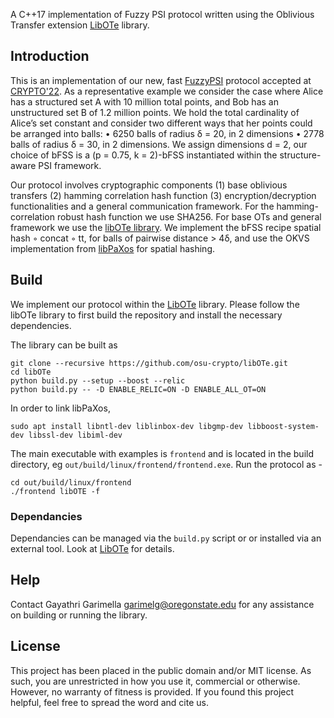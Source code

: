 

A  C++17 implementation of Fuzzy PSI protocol written using the Oblivious Transfer extension [LibOTe](https://github.com/osu-crypto/libOTe) library.
 
 
## Introduction
 
This is an implementation of our new, fast [FuzzyPSI](https://eprint.iacr.org/2022/1011.pdf) protocol accepted at [CRYPTO'22](https://crypto.iacr.org/2022/). 
As a representative example we consider the case where Alice has a structured set A with 10
million total points, and Bob has an unstructured set B of 1.2 million points. We hold the total
cardinality of Alice’s set constant and consider two different ways that her points could be arranged
into balls:
• 6250 balls of radius δ = 20, in 2 dimensions
• 2778 balls of radius δ = 30, in 2 dimensions. 
We assign dimensions d = 2, our choice of bFSS is a (p = 0.75, k = 2)-bFSS instantiated within the structure-aware PSI framework. 

Our protocol involves cryptographic components (1) base oblivious transfers (2) hamming correlation hash function (3) encryption/decryption functionalities and a general communication framework. For the hamming-correlation robust hash function we use
SHA256. For base OTs and general framework we use the [libOTe library](https://github.com/osu-crypto/libOTe). We implement the bFSS recipe spatial hash ◦ concat ◦ tt, for balls of pairwise distance > 4δ, and use the OKVS implementation from [libPaXos](https://github.com/asu-crypto/mPSI) for spatial hashing. 


## Build
 
We implement our protocol within the [LibOTe](https://github.com/osu-crypto/libOTe) library. Please follow the libOTe library to first build the repository and install the necessary dependencies. 

The library can be built as
```
git clone --recursive https://github.com/osu-crypto/libOTe.git
cd libOTe
python build.py --setup --boost --relic
python build.py -- -D ENABLE_RELIC=ON -D ENABLE_ALL_OT=ON
```

In order to link libPaXos, 
```
sudo apt install libntl-dev liblinbox-dev libgmp-dev libboost-system-dev libssl-dev libiml-dev 

```
The main executable with examples is `frontend` and is located in the build directory, eg `out/build/linux/frontend/frontend.exe`. Run the protocol as - 
```
cd out/build/linux/frontend
./frontend libOTE -f
```

### Dependancies

Dependancies can be managed via the `build.py` script or or installed via an external tool. Look at [LibOTe](https://github.com/osu-crypto/libOTe) for details. 



## Help
 
Contact Gayathri Garimella garimelg@oregonstate.edu for any assistance on building 
or running the library.

 
 ## License
 
This project has been placed in the public domain and/or MIT license. As such, you are unrestricted in how 
you use it, commercial or otherwise. However, no warranty of fitness is provided. If you 
found this project helpful, feel free to spread the word and cite us.

